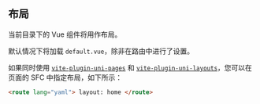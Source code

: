 ## 布局

当前目录下的 Vue 组件将用作布局。

默认情况下将加载 `default.vue`，除非在路由中进行了设置。

如果同时使用 [`vite-plugin-uni-pages`](https://github.com/uni-helper/vite-plugin-uni-pages) 和 [`vite-plugin-uni-layouts`](https://github.com/uni-helper/vite-plugin-uni-layouts)，您可以在页面的 SFC 中指定布局，如下所示：

```html
<route lang="yaml"> layout: home </route>
```
